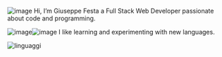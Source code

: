 ![image](https://user-images.githubusercontent.com/77400766/120776450-8e30f600-c524-11eb-8bd9-fe9179c8976e.png) Hi, I’m Giuseppe Festa a Full Stack Web Developer passionate about code and programming.


![image](https://user-images.githubusercontent.com/77400766/120776289-5e81ee00-c524-11eb-8e75-7914bc07d234.png)![image](https://user-images.githubusercontent.com/77400766/120776325-693c8300-c524-11eb-9119-9babc1cbd68f.png) I like learning and experimenting with new languages.
<!---
GFesta/GFesta is a ✨ special ✨ repository because its `README.md` (this file) appears on your GitHub profile.
You can click the Preview link to take a look at your changes.
--->
![linguaggi](https://user-images.githubusercontent.com/77400766/120775932-f92dfd00-c523-11eb-899e-00f314d9f838.png)
